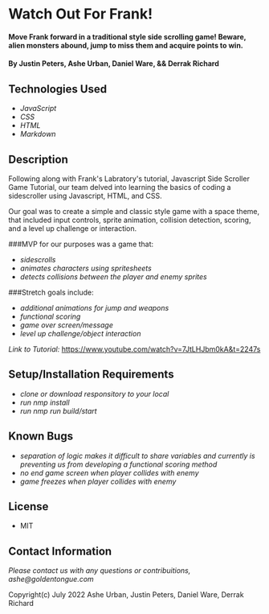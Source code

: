 # Watch Out For Frank!

#### Move Frank forward in a traditional style side scrolling game! Beware, alien monsters abound, jump to miss them and acquire points to win.

#### By Justin Peters, Ashe Urban, Daniel Ware, && Derrak Richard

## Technologies Used

* _JavaScript_
* _CSS_
* _HTML_
* _Markdown_

## Description

Following along with Frank's Labratory's tutorial, Javascript Side Scroller Game Tutorial, our team delved into learning the basics of coding a sidescroller using Javascript, HTML, and CSS. 

Our goal was to create a simple and classic style game with a space theme, that included input controls, sprite animation, collision detection, scoring, and a level up challenge or interaction. 

###MVP for our purposes was a game that:
* _sidescrolls_
* _animates characters using spritesheets_
* _detects collisions between the player and enemy sprites_

###Stretch goals include:
* _additional animations for jump and weapons_
* _functional scoring_
* _game over screen/message_
* _level up challenge/object interaction_

_Link to Tutorial:_ https://www.youtube.com/watch?v=7JtLHJbm0kA&t=2247s

## Setup/Installation Requirements

* _clone or download responsitory to your local_
* _run nmp install_
* _run nmp run build/start_

## Known Bugs

* _separation of logic makes it difficult to share variables and currently is preventing us from developing a functional scoring method_
* _no end game screen when player collides with enemy_
* _game freezes when player collides with enemy_

## License

* MIT

## Contact Information

_Please contact us with any questions or contribuitions, ashe@goldentongue.com_

Copyright(c) July 2022 Ashe Urban, Justin Peters, Daniel Ware, Derrak Richard
